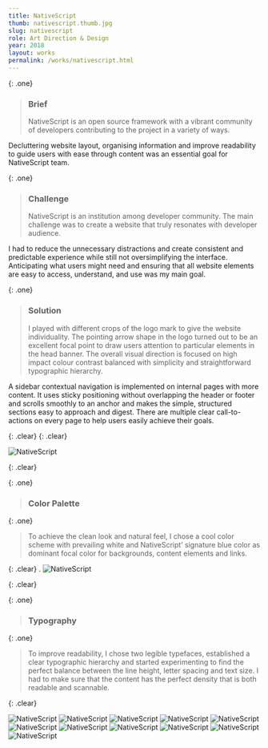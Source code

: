 ```yaml
---
title: NativeScript
thumb: nativescript.thumb.jpg
slug: nativescript
role: Art Direction & Design
year: 2018
layout: works
permalink: /works/nativescript.html
---
```

{: .one}
> ### Brief
>
> NativeScript is an open source framework with a vibrant community of developers contributing to the project in a variety of ways. 
>
Decluttering website layout, organising information and improve readability to guide users with ease through content was an essential goal for NativeScript team.
>

{: .one}
> ### Challenge
> NativeScript is an institution among developer community. The main challenge was to create a website that truly resonates with developer audience. 
>
I had to reduce the unnecessary distractions and create consistent and predictable experience while still not oversimplifying the interface. Anticipating what users might need and ensuring that all website elements are easy to access, understand, and use was my main goal. 

{: .one}
> ### Solution
>
> I played with different crops of the logo mark to give the website individuality. The pointing arrow shape in the logo turned out to be an excellent focal point to draw users attention to particular elements in the head banner. The overall visual direction is focused on high impact colour contrast balanced with simplicity and straightforward typographic hierarchy.
>
A sidebar contextual navigation is implemented on internal pages with more content. It uses sticky positioning without overlapping the header or footer and scrolls smoothly to an anchor and makes the simple, structured sections easy to approach and digest. There are multiple clear call-to-actions on every page to help users easily achieve their goals.
>

{: .clear}
{: .clear}

![NativeScript](images/nativescript.01.jpg)

{: .clear}


{: .one}
> ### Color Palette


{: .one}

> To achieve the clean look and natural feel, I chose a cool color scheme with prevailing white and NativeScript’ signature blue color as dominant focal color for backgrounds, content elements and links.

{: .clear}
.
![NativeScript](images/nativescript.02.jpg)

{: .clear}

{: .one}
> ### Typography

{: .one}

> To improve readability, I chose two legible typefaces, established a clear typographic hierarchy and started experimenting to find the perfect balance between the line height, letter spacing and text size. 
I had to make sure that the content has the perfect density that is both readable and scannable.

{: .clear}

![NativeScript](images/nativescript.03.jpg)
![NativeScript](images/nativescript.04.jpg)
![NativeScript](images/nativescript.05.jpg)
![NativeScript](images/nativescript.06.jpg)
![NativeScript](images/nativescript.07.jpg)
![NativeScript](images/nativescript.08.jpg)
![NativeScript](images/nativescript.09.jpg)
![NativeScript](images/nativescript.10.jpg)
![NativeScript](images/nativescript.11.jpg)
![NativeScript](images/nativescript.12.jpg)
![NativeScript](images/nativescript.13.jpg)

